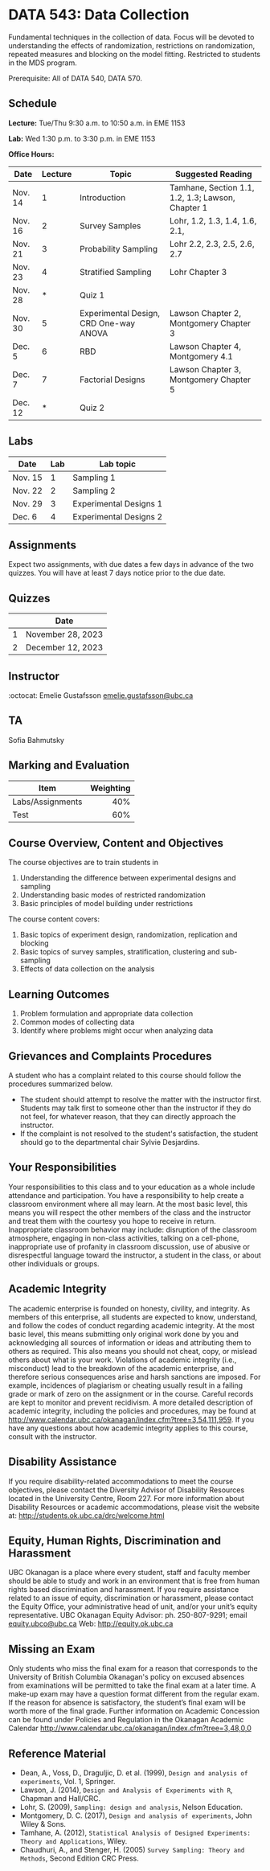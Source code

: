 # DATA 543: Data Collection

Fundamental techniques in the collection of data. Focus will be devoted to understanding the effects of randomization, restrictions on randomization, repeated measures and blocking on the model fitting. Restricted to students in the MDS program. 

Prerequisite: All of DATA 540, DATA 570.

## Schedule

**Lecture:** Tue/Thu	9:30 a.m. to 10:50 a.m. in EME 1153

**Lab:** Wed 1:30 p.m. to 3:30 p.m. in EME 1153

**Office Hours:** 


|Date |   Lecture     | Topic  | Suggested Reading | 
|-----|------------|------|-----------|
|Nov. 14| 1 | Introduction  |  Tamhane, Section 1.1, 1.2, 1.3; Lawson, Chapter 1| 
|Nov. 16| 2 | Survey Samples | Lohr, 1.2, 1.3, 1.4, 1.6, 2.1,   |
|Nov. 21| 3 | Probability Sampling | Lohr 2.2, 2.3, 2.5, 2.6, 2.7 |
|Nov. 23| 4 | Stratified Sampling | Lohr Chapter 3 | 
|Nov. 28| * |  Quiz 1 | |
|Nov. 30| 5 | Experimental Design, CRD One-way ANOVA | Lawson Chapter 2, Montgomery Chapter 3|
|Dec. 5| 6 | RBD  | Lawson Chapter 4, Montgomery 4.1|
|Dec. 7| 7 | Factorial Designs | Lawson Chapter 3, Montgomery Chapter 5| 
|Dec. 12| * | Quiz 2 | | 

## Labs

|Date |   Lab  | Lab topic   | 
|----|-----|-------------|
|Nov. 15| 1 | Sampling 1 |
|Nov. 22| 2 | Sampling 2 |
|Nov. 29| 3 | Experimental Designs 1|
|Dec. 6| 4 | Experimental Designs 2|


## Assignments
Expect two assignments, with due dates a few days in advance of the two quizzes. You will have at least 7 days notice prior to the due date.

## Quizzes
|     | Date | 
|-----|---------------|
| 1 | November 28, 2023 |
| 2 | December 12, 2023  | 

## Instructor
:octocat: Emelie Gustafsson emelie.gustafsson@ubc.ca

## TA
Sofia Bahmutsky

## Marking and Evaluation
| Item | Weighting |
|------|-----------:|
| Labs/Assignments | 40% | 
| Test | 60% | 


## Course Overview, Content and Objectives

The course objectives are to train students in

1.	Understanding the difference between experimental designs and sampling
2.	Understanding basic modes of restricted randomization
3.	Basic principles of model building under restrictions

The course content covers:

1.	Basic topics of experiment design, randomization, replication and blocking
2.	Basic topics of survey samples, stratification, clustering and sub-sampling
3.	Effects of data collection on the analysis 

## Learning Outcomes

1.	Problem formulation and appropriate data collection
2.	Common modes of collecting data
3.	Identify where problems might occur when analyzing data

## Grievances and Complaints Procedures
A student who has a complaint related to this course should follow the procedures summarized below.
- The student should attempt to resolve the matter with the instructor first. Students may talk first to someone other than the
instructor if they do not feel, for whatever reason, that they can directly approach the instructor.
- If the complaint is not resolved to the student's satisfaction, the student should go to the departmental chair Sylvie Desjardins.

## Your Responsibilities
Your responsibilities to this class and to your education as a whole include attendance and participation. You have a
responsibility to help create a classroom environment where all may learn. At the most basic level, this means you will
respect the other members of the class and the instructor and treat them with the courtesy you hope to receive in return.
Inappropriate classroom behavior may include: disruption of the classroom atmosphere, engaging in non-class activities,
talking on a cell-phone, inappropriate use of profanity in classroom discussion, use of abusive or disrespectful language
toward the instructor, a student in the class, or about other individuals or groups.

## Academic Integrity
The academic enterprise is founded on honesty, civility, and integrity. As members of this enterprise, all students are
expected to know, understand, and follow the codes of conduct regarding academic integrity. At the most basic level, this
means submitting only original work done by you and acknowledging all sources of information or ideas and attributing
them to others as required. This also means you should not cheat, copy, or mislead others about what is your work.
Violations of academic integrity (i.e., misconduct) lead to the breakdown of the academic enterprise, and therefore serious
consequences arise and harsh sanctions are imposed. For example, incidences of plagiarism or cheating usually result in a
failing grade or mark of zero on the assignment or in the course. Careful records are kept to monitor and prevent recidivism.
A more detailed description of academic integrity, including the policies and procedures, may be found at
http://www.calendar.ubc.ca/okanagan/index.cfm?tree=3,54,111,959. If you have any questions about how academic
integrity applies to this course, consult with the instructor.

## Disability Assistance
If you require disability-related accommodations to meet the course objectives, please contact the Diversity Advisor of
Disability Resources located in the University Centre, Room 227. For more information about Disability Resources or
academic accommodations, please visit the website at: http://students.ok.ubc.ca/drc/welcome.html

## Equity, Human Rights, Discrimination and Harassment
UBC Okanagan is a place where every student, staff and faculty member should be able to study and work in an
environment that is free from human rights based discrimination and harassment. If you require assistance related to an
issue of equity, discrimination or harassment, please contact the Equity Office, your administrative head of unit, and/or your
unit’s equity representative. UBC Okanagan Equity Advisor: ph. 250-807-9291; email equity.ubco@ubc.ca
Web: http://equity.ok.ubc.ca

## Missing an Exam
Only students who miss the final exam for a reason that corresponds to the University of British Columbia Okanagan's
policy on excused absences from examinations will be permitted to take the final exam at a later time. A make-up exam
may have a question format different from the regular exam. If the reason for
absence is satisfactory, the student’s final exam will be worth more of the final grade. Further information on Academic
Concession can be found under Policies and Regulation in the Okanagan Academic Calendar
http://www.calendar.ubc.ca/okanagan/index.cfm?tree=3,48,0,0

## Reference Material
* Dean, A., Voss, D., Draguljic, D. et al. (1999), `Design and analysis of experiments`, Vol. 1, Springer.
* Lawson, J. (2014), `Design and Analysis of Experiments with R`, Chapman and Hall/CRC.
* Lohr, S. (2009), `Sampling: design and analysis`, Nelson Education. 
* Montgomery, D. C. (2017), `Design and analysis of experiments`, John Wiley & Sons.
* Tamhane, A. (2012), `Statistical Analysis of Designed Experiments: Theory and Applications`, Wiley.
* Chaudhuri, A., and Stenger, H. (2005) `Survey Sampling: Theory and Methods`,  Second Edition
CRC Press.
